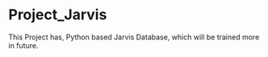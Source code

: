 # Project_Jarvis
This Project has, Python based Jarvis Database, which will be trained more in future.
